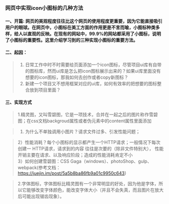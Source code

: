 ### 网页中实现icon小图标的几种方法
#### 一、开篇: 网页的美观程度往往比这个网页的使用程度更重要，因为它能直接吸引用户的眼球。在网页中，小图标在美工方面的作用更是不言而喻，小图标种类多样，给人以直观的反映。在现有的网站中，99.9%的网站都采用了小图标，说明了小图标的重要性。这里介绍学习到的三种实现小图标的重要方法。
#### 二、起因：
>1.  日常工作中时不时需要给页面添加一个icon图标，尽管项目ui库有自带的图标库，然而ui库是怎么把icon图标展示出来的？如果ui库里面没有想要的icon图标，那我如何去创作或者copy新图标？<br>
>2.  新建一个项目又不想用框架对应的ui库，如何有效率的把想要的图标整合放到项目里面？
             
#### 三、实现方式
>1.精灵图，又叫雪碧图，它是一项技术，合并在一起之后的图片称作雪碧图；在css文档backgroud属性或者伪元素中的content属性里面添加<br>


>1) 为什么不单独调用小图片？请求文件过多、引发性能问题；<br>

>2）性能消耗？每个小图标的显示都产生一个HTTP请求；一般情况下每次创建一 HTTP请求，请求到的内容 往往是次要的（除非文件特别大）， 性能开销主要在请求、以及响应阶段；造成的性能消耗肯定不小<br>
>3）如何创建雪碧图：CSS Gaga（windows）、photoShop、gulp、webpack(参考文档：https://juejin.im/post/5a5b8ba86fb9a01c9950c643)

>2.字体图标，字体图标比精灵图有一个非常明显的好处，因为他是字体，所以它能够改变字体颜色，能改变字体大小（并且不会失真，而且图片在放大后可能出现锯齿现象）。


